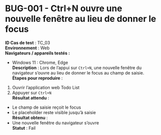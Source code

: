 # BUG-001 - Ctrl+N ouvre une nouvelle fenêtre au lieu de donner le focus
**ID Cas de test** : TC_03  
**Environnement** : Web  
**Navigateurs / appareils testés :**  
- Windows 11 : Chrome, Edge  
**Description** : Lors de l’appui sur `Ctrl+N`, une nouvelle fenêtre du navigateur s’ouvre au lieu de donner le focus au champ de saisie.  
**Étapes pour reproduire** :  
1. Ouvrir l’application web Todo List  
2. Appuyer sur `Ctrl+N`  
**Résultat attendu** :  
- Le champ de saisie reçoit le focus  
- Le placeholder reste visible jusqu’à saisie  
**Résultat obtenu** :  
- Une nouvelle fenêtre du navigateur s’ouvre  
**Statut** :  Fail  
